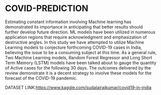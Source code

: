 # COVID-PREDICTION

Estimating constant information involving Machine learning has demonstrated its importance in anticipating that better results should further develop future direction. ML models have been utilized in numerous application regions that require acknowledgment and emphasization of destructive angles. In this study we have attempted to utilize Machine Learning models to conjecture forthcoming COVID-19 cases in India, believing the issue to be a consuming subject at this time. As a general rule, Two Machine Learning models, Random Forest Regressor and Long Short Term Memory (LSTM) models have been talked about to gauge the quantity of Active cases for the following 30 days. The outcomes delivered by the review demonstrate it is a decent strategy to involve these models for the forecast of the COVID-19 pandemic.

DATASET LINK:https://www.kaggle.com/sudalairajkumar/covid19-in-india
